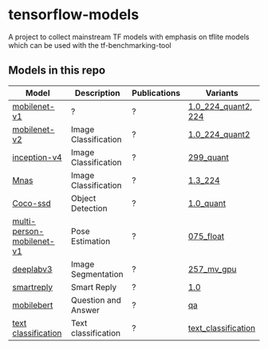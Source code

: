 # tensorflow-models
A project to collect mainstream TF models with emphasis on tflite models which can be used with the tf-benchmarking-tool

## Models in this repo

| Model |Description |Publications|Variants|
|--|--|--|--|
| [mobilenet-v1](./mobilenet-v1) | ? | ? | [1.0_224_quant2](./mobilenet-v1/mobilenet_v1_1.0_224_quant.tflite), [224](./mobilenet-v1) |
| [mobilenet-v2](https://www.tensorflow.org/lite/guide/hosted_models) | Image Classification | ? | [1.0_224_quant2](https://storage.googleapis.com/download.tensorflow.org/models/tflite_11_05_08/mobilenet_v2_1.0_224_quant.tgz) |
| [inception-v4](https://www.tensorflow.org/lite/guide/hosted_models) | Image Classification | ? | [299_quant](https://storage.googleapis.com/download.tensorflow.org/models/inception_v4_299_quant_20181026.tgz) |
| [Mnas](https://www.tensorflow.org/lite/guide/hosted_models) | Image Classification | ? | [1.3_224](https://storage.googleapis.com/download.tensorflow.org/models/inception_v4_299_quant_20181026.tgz) |
| [Coco-ssd](https://www.tensorflow.org/lite/guide/hosted_models) | Object Detection | ? | [1.0_quant](https://storage.googleapis.com/download.tensorflow.org/models/tflite/coco_ssd_mobilenet_v1_1.0_quant_2018_06_29.zip) |
| [multi-person-mobilenet-v1](https://www.tensorflow.org/lite/guide/hosted_models) | Pose Estimation | ? | [075_float](https://storage.googleapis.com/download.tensorflow.org/models/tflite/gpu/multi_person_mobilenet_v1_075_float.tflite) |
| [deeplabv3](https://www.tensorflow.org/lite/guide/hosted_models)| Image Segmentation | ? | [257_mv_gpu](https://storage.googleapis.com/download.tensorflow.org/models/tflite/gpu/deeplabv3_257_mv_gpu.tflite) |
| [smartreply](https://www.tensorflow.org/lite/guide/hosted_models) | Smart Reply | ? | [1.0](https://storage.googleapis.com/download.tensorflow.org/models/smartreply_1.0_2017_11_01.zip) |
| [mobilebert](https://www.tensorflow.org/lite/guide/hosted_models) | Question and Answer | ? | [qa](https://storage.googleapis.com/download.tensorflow.org/models/tflite/bert_qa/mobilebert_qa_vocab.zip) |
| [text classification](https://www.tensorflow.org/lite/guide/hosted_models) | Text classification | ? | [text_classification](https://storage.googleapis.com/download.tensorflow.org/models/tflite/text_classification/text_classification.tflite) |

